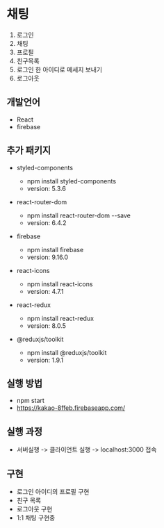 # 채팅 
1. 로그인
1. 채팅
1. 프로필
1. 친구목록
1. 로그인 한 아이디로 메세지 보내기
2. 로그아웃

## 개발언어
- React
- firebase

## 추가 패키지
- styled-components
  - npm install styled-components
  - version: 5.3.6

- react-router-dom
  - npm install react-router-dom --save
  - version: 6.4.2

- firebase
  - npm install firebase
  - version: 9.16.0

- react-icons
  - npm install react-icons
  - version: 4.7.1

- react-redux
  - npm install react-redux
  - version: 8.0.5

- @reduxjs/toolkit
  - npm install @reduxjs/toolkit
  - version: 1.9.1

## 실행 방법
- npm start
- https://kakao-8ffeb.firebaseapp.com/

## 실행 과정
- 서버실행 -> 클라이언트 실행 -> localhost:3000 접속

## 구현
- 로그인 아이디의 프로필 구현
- 친구 목록
- 로그아웃 구현
- 1:1 채팅 구현중
